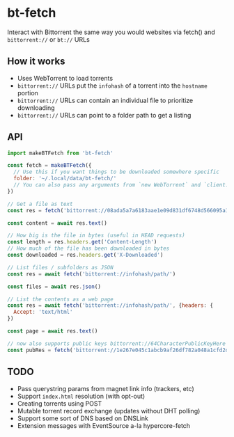 # bt-fetch
Interact with Bittorrent the same way you would websites via fetch() and `bittorrent://` or `bt://` URLs

## How it works

- Uses WebTorrent to load torrents
- `bittorrent://` URLs put the `infohash` of a torrent into the `hostname` portion
- `bittorrent://` URLs can contain an individual file to prioritize downloading
- `bittorrent://` URLs can point to a folder path to get a listing

## API

```JavaScript
import makeBTFetch from 'bt-fetch'

const fetch = makeBTFetch({
  // Use this if you want things to be downloaded somewhere specific
  folder: '~/.local/data/bt-fetch/'
  // You can also pass any arguments from `new WebTorrent` and `client.add`
})

// Get a file as text
const res = fetch('bittorrent://08ada5a7a6183aae1e09d831df6748d566095a10/example.html')

const content = await res.text()

// How big is the file in bytes (useful in HEAD requests)
const length = res.headers.get('Content-Length')
// How much of the file has been downloaded in bytes
const downloaded = res.headers.get('X-Downloaded')

// List files / subfolders as JSON
const res = await fetch('bittorrent://infohash/path/')

const files = await res.json()

// List the contents as a web page
const res = await fetch('bittorrent://infohash/path/', {headers: {
  Accept: 'text/html'
})

const page = await res.text()

// now also supports public keys bittorrent://64CharacterPublicKeyHere
const pubRes = fetch('bittorrent://1e267e045c1abcb9af26df782a048a1cfd2d26e6db23ff5026b213ce037301bf')
```

## TODO

- Pass querystring params from magnet link info (trackers, etc)
- Support `index.html` resolution (with opt-out)
- Creating torrents using POST
- Mutable torrent record exchange (updates without DHT polling)
- Support some sort of DNS based on DNSLink
- Extension messages with EventSource a-la hypercore-fetch
